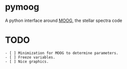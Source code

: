 pymoog
======

A python interface around [MOOG](http://www.as.utexas.edu/~chris/moog.html), the stellar spectra code


TODO
====

    - [ ] Minimization for MOOG to determine parameters.
    - [ ] Freeze variables.
    - [ ] Nice graphics.
